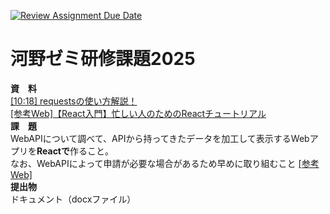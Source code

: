[![Review Assignment Due Date](https://classroom.github.com/assets/deadline-readme-button-22041afd0340ce965d47ae6ef1cefeee28c7c493a6346c4f15d667ab976d596c.svg)](https://classroom.github.com/a/6rLdXBR6)
# 河野ゼミ研修課題2025
**資　料**  
[[10:18] requestsの使い方解説！](https://www.youtube.com/watch?v=2vHAOVp9S4U&t=0s)  
[[参考Web]【React入門】忙しい人のためのReactチュートリアル](https://qiita.com/r-terao/items/fa150ec297e90d4d94d4)  
**課　題**  
WebAPIについて調べて、APIから持ってきたデータを加工して表示するWebアプリを**Reactで**作ること。  
なお、WebAPIによって申請が必要な場合があるため早めに取り組むこと [[参考Web]](https://www.odpt.org/)  
**提出物**  
ドキュメント（docxファイル）  
